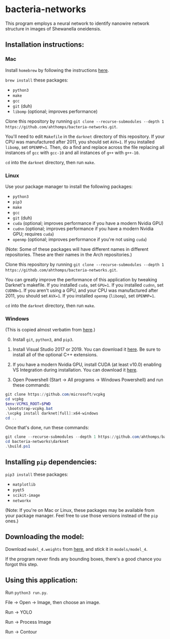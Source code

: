 # bacteria-networks

This program employs a neural network to identify nanowire network structure in images of Shewanella oneidensis.

## Installation instructions:

### Mac

Install `homebrew` by following the instructions [here](https://brew.sh/).

`brew install` these packages:
- `python3`
- `make`
- `gcc`
- `git` (duh)
- `libomp` (optional; improves performance)

Clone this repository by running `git clone --recurse-submodules --depth 1 https://github.com/ahthomps/bacteria-networks.git`.

You'll need to edit `Makefile` in the `darknet` directory of this repository. If your CPU was manufactured after 2011, you should set `AVX=1`. If you installed `libomp`, set `OPENMP=1`. Then, do a find and replace across the file replacing all instances of `gcc` with `gcc-10` and all instances of `g++` with `g++-10`.

`cd` into the `darknet` directory, then run `make`.

### Linux

Use your package manager to install the following packages:
- `python3`
- `pip3`
- `make`
- `gcc`
- `git` (duh)
- `cuda` (optional; improves performance if you have a modern Nvidia GPU)
- `cudnn` (optional; improves performance if you have a modern Nvidia GPU; requires `cuda`)
- `openmp` (optional; improves performance if you're not using `cuda`)

(Note: Some of these packages will have different names in different repositories. These are their names in the Arch repositories.)

Clone this repository by running `git clone --recurse-submodules --depth 1 https://github.com/ahthomps/bacteria-networks.git`.

You can greatly improve the performance of this application by tweaking Darknet's makefile. If you installed `cuda`, set `GPU=1`. If you installed `cudnn`, set `CUDNN=1`. If you aren't using a GPU, and your CPU was manufactured after 2011, you should set `AVX=1`. If you installed `openmp` (`libomp`), set `OPENMP=1`.

`cd` into the `darknet` directory, then run `make`.

### Windows

(This is copied almost verbatim from [here](https://github.com/AlexeyAB/darknet/blob/master/README.md).)

0. Install `git`, `python3`, and `pip3`.

1. Install Visual Studio 2017 or 2019. You can download it [here](http://visualstudio.com). Be sure to install all of the optional C++ extensions.

2. If you have a modern Nvidia GPU, install CUDA (at least v10.0) enabling VS Integration during installation. You can download it [here](https://developer.nvidia.com/cuda-downloads).

3. Open Powershell (Start -> All programs -> Windows Powershell) and run these commands:

```PowerShell
git clone https://github.com/microsoft/vcpkg
cd vcpkg
$env:VCPKG_ROOT=$PWD
.\bootstrap-vcpkg.bat
.\vcpkg install darknet[full]:x64-windows
cd ..
```

Once that's done, run these commands:

```PowerShell
git clone --recurse-submodules --depth 1 https://github.com/ahthomps/bacteria-networks.git
cd bacteria-networks\darknet
.\build.ps1
```

## Installing `pip` dependencies:

`pip3 install` these packages:
- `matplotlib`
- `pyqt5`
- `scikit-image`
- `networkx`

(Note: If you're on Mac or Linux, these packages may be available from your package manager. Feel free to use those versions instead of the `pip` ones.)

## Downloading the model:

Download `model_4.weights` from [here](https://drive.google.com/drive/folders/1oHpzVVqVL67unqOnrObX49XkeUii3Jg4?usp=sharing), and stick it in `models/model_4`.

If the program never finds any bounding boxes, there's a good chance you forgot this step.

## Using this application:

Run `python3 run.py`.

File -> Open -> Image, then choose an image.

Run -> YOLO

Run -> Process Image

Run -> Contour
